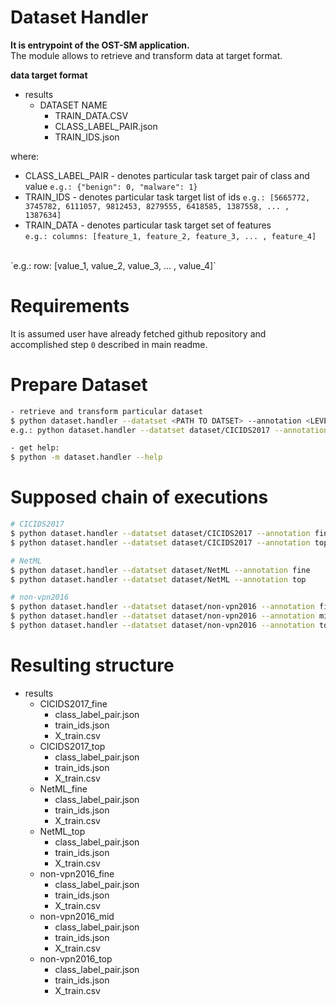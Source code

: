 # Dataset Handler
**It is entrypoint of the OST-SM application.**  
The module allows to retrieve and transform data at target format.

**data target format**
* results
  * DATASET NAME
    * TRAIN_DATA.CSV
    * CLASS_LABEL_PAIR.json
    * TRAIN_IDS.json 

where:
- CLASS_LABEL_PAIR - denotes particular task target pair of class and value
`e.g.: {"benign": 0, "malware": 1}`
- TRAIN_IDS - denotes particular task target list of ids
`e.g.: [5665772, 3745782, 6111057, 9812453, 8279555, 6418585, 1387558, ... , 1387634]`
- TRAIN_DATA - denotes particular task target set of features  
`e.g.: columns: [feature_1, feature_2, feature_3, ... , feature_4]`
<br>
`e.g.: row: [value_1, value_2, value_3, ... , value_4]`

# Requirements
It is assumed user have already fetched github repository and accomplished step `0` described in main readme.    

# Prepare Dataset
```bash
- retrieve and transform particular dataset
$ python dataset.handler --datatset <PATH TO DATSET> --annotation <LEVEL OF ANNOTATION> 
e.g.: python dataset.handler --datatset dataset/CICIDS2017 --annotation fine 

- get help:
$ python -m dataset.handler --help
```
# Supposed chain of executions
```bash
# CICIDS2017
$ python dataset.handler --datatset dataset/CICIDS2017 --annotation fine
$ python dataset.handler --datatset dataset/CICIDS2017 --annotation top

# NetML
$ python dataset.handler --datatset dataset/NetML --annotation fine
$ python dataset.handler --datatset dataset/NetML --annotation top

# non-vpn2016
$ python dataset.handler --datatset dataset/non-vpn2016 --annotation fine
$ python dataset.handler --datatset dataset/non-vpn2016 --annotation mid
$ python dataset.handler --datatset dataset/non-vpn2016 --annotation top
```

# Resulting structure
* results
  * CICIDS2017_fine
    - class_label_pair.json
    - train_ids.json
    - X_train.csv
  * CICIDS2017_top
    - class_label_pair.json
    - train_ids.json
    - X_train.csv
  * NetML_fine
    - class_label_pair.json
    - train_ids.json
    - X_train.csv
  * NetML_top
    - class_label_pair.json
    - train_ids.json
    - X_train.csv
  * non-vpn2016_fine
    - class_label_pair.json
    - train_ids.json
    - X_train.csv
  * non-vpn2016_mid
    - class_label_pair.json
    - train_ids.json
    - X_train.csv
  * non-vpn2016_top
    - class_label_pair.json
    - train_ids.json
    - X_train.csv

